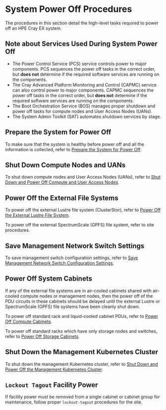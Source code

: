 # System Power Off Procedures

The procedures in this section detail the high-level tasks required to power off an HPE Cray EX system.

## Note about Services Used During System Power Off

- The Power Control Service \(PCS\) service controls power to major components. PCS sequences the power off tasks in the correct order, but  **does not** determine if the required software services are running on the components.
- The Cray Advanced Platform Monitoring and Control \(CAPMC\) service can also control power to major components. CAPMC sequences the power off tasks in the correct order, but **does not** determine if the required software services are running on the components.
- The Boot Orchestration Service \(BOS\) manages proper shutdown and power off tasks for compute nodes and User Access Nodes \(UANs\).
- The System Admin Toolkit \(SAT\) automates shutdown services by stage.

## Prepare the System for Power Off

To make sure that the system is healthy before power off and all the information is collected, refer to [Prepare the System for Power Off](Prepare_the_System_for_Power_Off.md).

## Shut Down Compute Nodes and UANs

To shut down compute nodes and User Access Nodes \(UANs\), refer to [Shut Down and Power Off Compute and User Access Nodes](Shut_Down_and_Power_Off_Compute_and_User_Access_Nodes.md).

## Power Off the External File Systems

To power off the external Lustre file system (ClusterStor), refer to [Power Off the External Lustre File System](Power_Off_the_External_Lustre_File_System.md).

To power off the external SpectrumScale (GPFS) file system, refer to site procedures.

## Save Management Network Switch Settings

To save management switch configuration settings, refer to [Save Management Network Switch Configuration Settings](Save_Management_Network_Switch_Configurations.md).

## Power Off System Cabinets

If any of the external file systems are in air-cooled cabinets shared with air-cooled compute nodes or management nodes, then
the power off of the PDU circuits in these cabinets should be delayed until the external Lustre or SpectrumScale (GPFS) file
systems have been cleanly shut down.

To power off standard rack and liquid-cooled cabinet PDUs, refer to [Power Off Compute Cabinets](Power_Off_Compute_Cabinets.md).

To power off standard racks which have only storage nodes and switches, refer to [Power Off Storage Cabinets](Power_Off_Storage_Cabinets.md).

## Shut Down the Management Kubernetes Cluster

To shut down the management Kubernetes cluster, refer to [Shut Down and Power Off the Management Kubernetes Cluster](Shut_Down_and_Power_Off_the_Management_Kubernetes_Cluster.md).

## `Lockout Tagout` Facility Power

If facility power must be removed from a single cabinet or cabinet group for maintenance, follow proper `lockout-tagout` procedures for the site.
